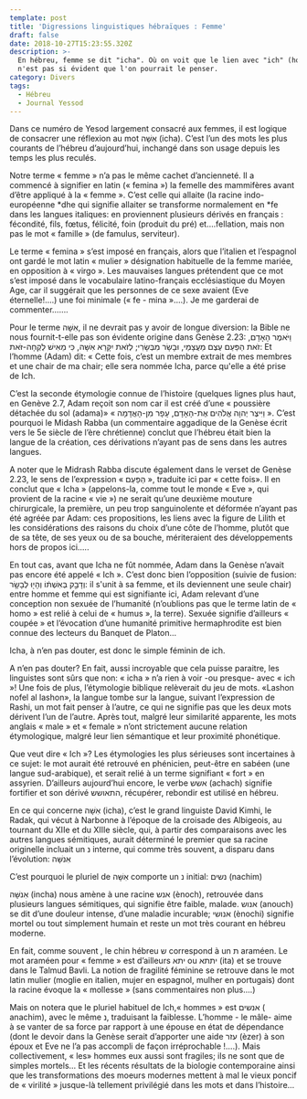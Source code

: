 ```yaml
---
template: post
title: 'Digressions linguistiques hébraïques : Femme'
draft: false
date: 2018-10-27T15:23:55.320Z
description: >-
  En hébreu, femme se dit "icha". Où on voit que le lien avec "ich" (homme),
  n'est pas si évident que l'on pourrait le penser.
category: Divers
tags:
  - Hébreu
  - Journal Yessod
---
```

Dans ce numéro de Yesod largement consacré aux femmes, il est logique de consacrer une réflexion au mot אִשָּׁה (icha). C’est l’un des mots les plus courants de l’hébreu d’aujourd’hui, inchangé dans son usage depuis les temps les plus reculés. 

Notre terme « femme » n’a pas le même cachet d’ancienneté. Il a commencé à signifier en latin (« femina ») la femelle des mammifères avant d’être appliqué à la « femme ». C’est celle qui allaite (la racine indo-européenne \*dhe qui signifie allaiter se transforme normalement en \*fe dans les langues italiques: en proviennent plusieurs dérivés en français : fécondité, fils, fœtus, félicité, foin (produit du pré) et….fellation, mais non pas le mot « famille » (de famulus, serviteur).

Le terme « femina » s’est imposé en français, alors que l’italien et l’espagnol ont gardé le mot latin «  mulier » désignation habituelle de la femme mariée, en opposition à « virgo ». Les mauvaises langues prétendent que ce mot s’est imposé dans le vocabulaire latino-français ecclésiastique du Moyen Age, car il suggérait que les personnes de ce sexe avaient (Eve éternelle!….) une foi minimale (« fe - mina »….). Je me garderai de commenter…….

Pour le terme אִשָּׁה, il ne devrait pas y avoir de longue diversion: la Bible ne nous fournit-t-elle pas  son évidente origine dans Genèse 2.23: וַיֹּאמֶר הָאָדָם, זֹאת הַפַּעַם עֶצֶם מֵעֲצָמַי, וּבָשָׂר מִבְּשָׂרִי; לְזֹאת יִקָּרֵא אִשָּׁה, כִּי מֵאִישׁ לֻקְחָה-זֹּאת: Et l’homme (Adam) dit: « Cette fois, c’est un membre extrait de mes membres et une chair de ma chair; elle sera nommée Icha, parce qu'elle a été prise de Ich.

C’est la seconde étymologie connue de l’histoire (quelques lignes plus haut, en Genève 2.7, Adam reçoit son nom car il est créé d’une « poussière détachée du sol (adama)» « וַיִּיצֶר יְהוָה אֱלֹהִים אֶת-הָאָדָם, עָפָר מִן-הָאֲדָמָה ». C’est pourquoi le Midash Rabba (un commentaire aggadique de la Genèse écrit vers le 5e siècle de l’ère chrétienne) conclut que l’hébreu était bien la langue de la création, ces dérivations n’ayant pas de sens dans les autres langues.

A noter que le Midrash Rabba discute également dans le verset de Genèse 2.23, le sens de l’expression  « הַפַּעַם », traduite ici par « cette fois». Il en conclut que « Icha » (appelons-la, comme tout le monde « Eve », qui provient de la racine « vie ») ne serait qu’une deuxième mouture chirurgicale, la première, un peu trop sanguinolente et déformée n’ayant pas été agréée par Adam: ces propositions, les liens avec la figure de Lilith et les considérations des raisons du choix d’une côte de l’homme, plutôt que de sa tête, de ses yeux ou de sa bouche, mériteraient des développements hors de propos ici…..

En tout cas, avant que Icha ne fût nommée, Adam dans la Genèse n’avait pas encore été appelé « Ich ». C’est donc bien l’opposition (suivie de fusion:  וְדָבַ֣ק בְּאִשְׁתּ֔וֹ וְהָי֖וּ לְבָשָׂ֥ר: il s'unit à sa femme, et ils deviennent une seule chair) entre homme et femme qui est signifiante ici, Adam relevant d’une conception non sexuée de l’humanité (n’oublions pas que le terme latin de « homo » est relié à celui de « humus », la terre). Sexuée signifie d’ailleurs « coupée » et l’évocation d’une humanité primitive hermaphrodite est bien connue des lecteurs du Banquet de Platon...

Icha, à n’en pas douter, est donc le simple féminin de ich. 

A n’en pas douter? En fait, aussi incroyable que cela puisse paraitre, les linguistes sont sûrs que non: « icha » n’a rien à voir -ou presque- avec « ich »! Une fois de plus, l’étymologie biblique relèverait  du jeu de mots. «Lashon nofel al lashon», la langue tombe sur la langue, suivant l’expression de Rashi, un mot fait penser à l’autre, ce qui ne signifie pas que les deux mots dérivent l’un de l’autre. Après tout, malgré leur similarité apparente, les mots anglais « male » et « female » n’ont strictement aucune relation étymologique, malgré leur lien sémantique et leur proximité phonétique.

Que veut dire « Ich »? Les étymologies les plus sérieuses sont incertaines à ce sujet: le mot aurait été retrouvé en phénicien, peut-être en sabéen (une langue sud-arabique), et serait  relié à un terme signifiant  « fort » en assyrien. D’ailleurs aujourd’hui encore, le verbe אשש (achach) signifie fortifier et son dérivé התאושש, récupérer, rebondir est utilisé en hébreu.

En ce qui concerne אִשָּׁה (icha), c’est le grand  linguiste David Kimhi, le Radak,  qui vécut à Narbonne à l’époque de la croisade des Albigeois, au tournant du XIIe et du XIIIe siècle, qui, à partir des comparaisons avec les autres langues sémitiques,  aurait déterminé le premier que sa racine originelle incluait un נ interne, qui comme très souvent, a disparu dans l’évolution: אִנשָּׁה

C’est pourquoi le pluriel de אִשָּׁה comporte un  נ initial: נשים (nachim) 

אִנשָּׁה (incha) nous amène à une racine אנש (ènoch), retrouvée dans plusieurs langues sémitiques, qui signifie être faible, malade. אנוש (anouch) se dit d’une douleur intense, d’une maladie incurable; אנושי (ènochi) signifie mortel ou tout simplement humain et reste un mot très courant en hébreu moderne.



En fait, comme souvent , le chin hébreu ש correspond à un ת araméen. Le mot araméen pour « femme » est d’ailleurs יתא ou יתתא (ita) et se trouve dans le Talmud Bavli. La notion de fragilité féminine se retrouve dans le mot latin mulier (moglie en italien, mujer en espagnol, mulher en portugais) dont la racine évoque la « mollesse » (sans commentaires non plus….)



Mais on notera que le pluriel habituel de Ich,« hommes » est אנשים ( anachim), avec le même נ, traduisant la faiblesse. L’homme - le mâle-  aime à se vanter de sa force par rapport à une épouse en état de dépendance (dont le devoir dans la Genèse serait d’apporter une aide עזר (èzer) à son époux et Eve ne l’a pas accompli de façon irréprochable !….). Mais collectivement, « les» hommes eux aussi sont fragiles; ils ne sont que de simples  mortels… Et les récents résultats de la biologie contemporaine ainsi que les transformations des moeurs modernes mettent à mal le vieux poncif de « virilité » jusque-là tellement privilégié dans les mots et dans l’histoire…
